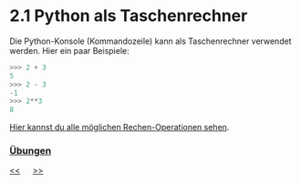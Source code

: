 # 2.1 Python als Taschenrechner

Die Python-Konsole (Kommandozeile) kann als Taschenrechner verwendet werden. Hier ein paar Beispiele:

```python
>>> 2 + 3
5
>>> 2 - 3
-1
>>> 2**3
8
```

[Hier kannst du alle möglichen Rechen-Operationen sehen](https://www.w3schools.com/python/python_operators.asp).

### [Übungen](../uebungen/UE_2.1_PythonAlsTaschenrechner.md) 


[<<](2.0_ProgrammierenMitPython.md) &emsp; [>>](3.0_Variablen.md)
